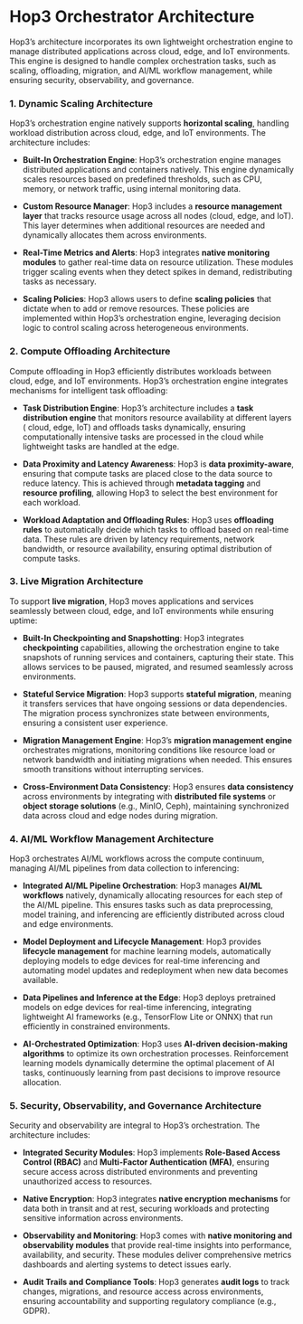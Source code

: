 # Hop3 Orchestrator Architecture

Hop3’s architecture incorporates its own lightweight orchestration engine to manage distributed applications across
cloud, edge, and IoT environments. This engine is designed to handle complex orchestration tasks, such as scaling,
offloading, migration, and AI/ML workflow management, while ensuring security, observability, and governance.

### 1. **Dynamic Scaling Architecture**

Hop3’s orchestration engine natively supports **horizontal scaling**, handling workload distribution across cloud, edge,
and IoT environments. The architecture includes:

- **Built-In Orchestration Engine**:
  Hop3’s orchestration engine manages distributed applications and containers natively. This engine dynamically scales
  resources based on predefined thresholds, such as CPU, memory, or network traffic, using internal monitoring data.

- **Custom Resource Manager**:
  Hop3 includes a **resource management layer** that tracks resource usage across all nodes (cloud, edge, and IoT). This
  layer determines when additional resources are needed and dynamically allocates them across environments.

- **Real-Time Metrics and Alerts**:
  Hop3 integrates **native monitoring modules** to gather real-time data on resource utilization. These modules trigger
  scaling events when they detect spikes in demand, redistributing tasks as necessary.

- **Scaling Policies**:
  Hop3 allows users to define **scaling policies** that dictate when to add or remove resources. These policies are
  implemented within Hop3’s orchestration engine, leveraging decision logic to control scaling across heterogeneous
  environments.

### 2. **Compute Offloading Architecture**

Compute offloading in Hop3 efficiently distributes workloads between cloud, edge, and IoT environments. Hop3’s
orchestration engine integrates mechanisms for intelligent task offloading:

- **Task Distribution Engine**:
  Hop3’s architecture includes a **task distribution engine** that monitors resource availability at different layers (
  cloud, edge, IoT) and offloads tasks dynamically, ensuring computationally intensive tasks are processed in the cloud
  while lightweight tasks are handled at the edge.

- **Data Proximity and Latency Awareness**:
  Hop3 is **data proximity-aware**, ensuring that compute tasks are placed close to the data source to reduce latency.
  This is achieved through **metadata tagging** and **resource profiling**, allowing Hop3 to select the best environment
  for each workload.

- **Workload Adaptation and Offloading Rules**:
  Hop3 uses **offloading rules** to automatically decide which tasks to offload based on real-time data. These rules are
  driven by latency requirements, network bandwidth, or resource availability, ensuring optimal distribution of compute
  tasks.

### 3. **Live Migration Architecture**

To support **live migration**, Hop3 moves applications and services seamlessly between cloud, edge, and IoT environments
while ensuring uptime:

- **Built-In Checkpointing and Snapshotting**:
  Hop3 integrates **checkpointing** capabilities, allowing the orchestration engine to take snapshots of running
  services and containers, capturing their state. This allows services to be paused, migrated, and resumed seamlessly
  across environments.

- **Stateful Service Migration**:
  Hop3 supports **stateful migration**, meaning it transfers services that have ongoing sessions or data dependencies.
  The migration process synchronizes state between environments, ensuring a consistent user experience.

- **Migration Management Engine**:
  Hop3’s **migration management engine** orchestrates migrations, monitoring conditions like resource load or network
  bandwidth and initiating migrations when needed. This ensures smooth transitions without interrupting services.

- **Cross-Environment Data Consistency**:
  Hop3 ensures **data consistency** across environments by integrating with **distributed file systems** or **object
  storage solutions** (e.g., MinIO, Ceph), maintaining synchronized data across cloud and edge nodes during migration.

### 4. **AI/ML Workflow Management Architecture**

Hop3 orchestrates AI/ML workflows across the compute continuum, managing AI/ML pipelines from data collection to
inferencing:

- **Integrated AI/ML Pipeline Orchestration**:
  Hop3 manages **AI/ML workflows** natively, dynamically allocating resources for each step of the AI/ML pipeline. This
  ensures tasks such as data preprocessing, model training, and inferencing are efficiently distributed across cloud and
  edge environments.

- **Model Deployment and Lifecycle Management**:
  Hop3 provides **lifecycle management** for machine learning models, automatically deploying models to edge devices for
  real-time inferencing and automating model updates and redeployment when new data becomes available.

- **Data Pipelines and Inference at the Edge**:
  Hop3 deploys pretrained models on edge devices for real-time inferencing, integrating lightweight AI frameworks (e.g.,
  TensorFlow Lite or ONNX) that run efficiently in constrained environments.

- **AI-Orchestrated Optimization**:
  Hop3 uses **AI-driven decision-making algorithms** to optimize its own orchestration processes. Reinforcement learning
  models dynamically determine the optimal placement of AI tasks, continuously learning from past decisions to improve
  resource allocation.

### 5. **Security, Observability, and Governance Architecture**

Security and observability are integral to Hop3’s orchestration. The architecture includes:

- **Integrated Security Modules**:
  Hop3 implements **Role-Based Access Control (RBAC)** and **Multi-Factor Authentication (MFA)**, ensuring secure access
  across distributed environments and preventing unauthorized access to resources.

- **Native Encryption**:
  Hop3 integrates **native encryption mechanisms** for data both in transit and at rest, securing workloads and
  protecting sensitive information across environments.

- **Observability and Monitoring**:
  Hop3 comes with **native monitoring and observability modules** that provide real-time insights into performance,
  availability, and security. These modules deliver comprehensive metrics dashboards and alerting systems to detect
  issues early.

- **Audit Trails and Compliance Tools**:
  Hop3 generates **audit logs** to track changes, migrations, and resource access across environments, ensuring
  accountability and supporting regulatory compliance (e.g., GDPR).

